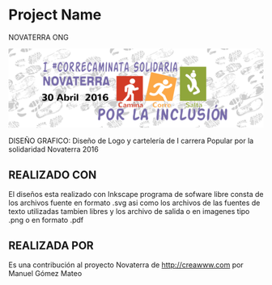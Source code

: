 # Project Name
NOVATERRA ONG
<p align="center">
  <img src="https://raw.githubusercontent.com/Novaterra/I_carrera_Popular/master/dise%C3%B1o.png" width="600"/>
</p>
DISEÑO GRAFICO: Diseño de Logo y cartelería de I carrera Popular por la solidaridad Novaterra 2016

## REALIZADO CON

El diseños esta realizado con Inkscape programa de sofware libre
consta de los archivos fuente en formato .svg asi como los archivos de
las fuentes de texto utilizadas tambien libres
y los archivo de salida o en imagenes tipo .png o en formato .pdf

## REALIZADA POR

Es una contribución al proyecto Novaterra de http://creawww.com por Manuel Gómez Mateo